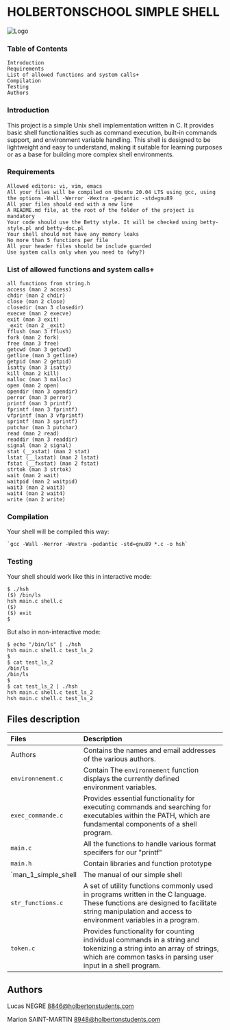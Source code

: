 # HOLBERTONSCHOOL SIMPLE SHELL
![Logo](https://www.kindpng.com/picc/m/454-4544393_shell-script-logo-hd-png-download.png)

### Table of Contents

    Introduction
    Requirements
    List of allowed functions and system calls+
    Compilation
    Testing
    Authors
### Introduction 
This project is a simple Unix shell implementation written in C. It provides basic shell functionalities
such as command execution, built-in commands support, and environment variable handling.
This shell is designed to be lightweight and easy to understand, making it suitable for
learning purposes or as a base for building more complex shell environments.
### Requirements
    
    Allowed editors: vi, vim, emacs
    All your files will be compiled on Ubuntu 20.04 LTS using gcc, using the options -Wall -Werror -Wextra -pedantic -std=gnu89
    All your files should end with a new line
    A README.md file, at the root of the folder of the project is mandatory
    Your code should use the Betty style. It will be checked using betty-style.pl and betty-doc.pl
    Your shell should not have any memory leaks
    No more than 5 functions per file
    All your header files should be include guarded
    Use system calls only when you need to (why?)

### List of allowed functions and system calls+

    all functions from string.h
    access (man 2 access)
    chdir (man 2 chdir)
    close (man 2 close)
    closedir (man 3 closedir)
    execve (man 2 execve)
    exit (man 3 exit)
    _exit (man 2 _exit)
    fflush (man 3 fflush)
    fork (man 2 fork)
    free (man 3 free)
    getcwd (man 3 getcwd)
    getline (man 3 getline)
    getpid (man 2 getpid)
    isatty (man 3 isatty)
    kill (man 2 kill)
    malloc (man 3 malloc)
    open (man 2 open)
    opendir (man 3 opendir)
    perror (man 3 perror)
    printf (man 3 printf)
    fprintf (man 3 fprintf)
    vfprintf (man 3 vfprintf)
    sprintf (man 3 sprintf)
    putchar (man 3 putchar)
    read (man 2 read)
    readdir (man 3 readdir)
    signal (man 2 signal)
    stat (__xstat) (man 2 stat)
    lstat (__lxstat) (man 2 lstat)
    fstat (__fxstat) (man 2 fstat)
    strtok (man 3 strtok)
    wait (man 2 wait)
    waitpid (man 2 waitpid)
    wait3 (man 2 wait3)
    wait4 (man 2 wait4)
    write (man 2 write)

### Compilation

Your shell will be compiled this way:

    `gcc -Wall -Werror -Wextra -pedantic -std=gnu89 *.c -o hsh`

### Testing

Your shell should work like this in interactive mode:

```
$ ./hsh
($) /bin/ls
hsh main.c shell.c
($)
($) exit
$
```

But also in non-interactive mode:

```
$ echo "/bin/ls" | ./hsh
hsh main.c shell.c test_ls_2
$
$ cat test_ls_2
/bin/ls
/bin/ls
$
$ cat test_ls_2 | ./hsh
hsh main.c shell.c test_ls_2
hsh main.c shell.c test_ls_2
```
## Files description
| Files     | Description                       |
| :------- | :-------------------------------- |
| Authors | Contains the names and email addresses of the various authors. |
| `environnement.c` | Contain The `environnement` function displays the currently defined environment variables. |
| `exec_commande.c` | Provides essential functionality for executing commands and searching for executables within the PATH, which are fundamental components of a shell program. |
| `main.c` | All the functions to handle various format specifers for our "printf" |
| `main.h` | Contain libraries and function prototype |
| `man_1_simple_shell | The manual of our simple shell |
| `str_functions.c` | A set of utility functions commonly used in programs written in the C language. These functions are designed to facilitate string manipulation and access to environment variables in a program. |
| `token.c` | Provides functionality for counting individual commands in a string and tokenizing a string into an array of strings, which are common tasks in parsing user input in a shell program. |

## Authors
Lucas NEGRE 8846@holbertonstudents.com

Marion SAINT-MARTIN 8948@holbertonstudents.com